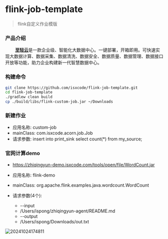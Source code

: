 # flink-job-template

> flink自定义作业模版

### 产品介绍
  
&nbsp;&nbsp;&nbsp;&nbsp;&nbsp;&nbsp;&nbsp; [**至轻云**](https://zhiqingyun.isxcode.com)是一款企业级、智能化大数据中心。一键部署，开箱即用。可快速实现大数据计算、数据采集、数据清洗、数据安全、数据质量、数据管理、数据接口开放等功能，助力企业构建新一代智慧数据中心。

### 构建命令

```bash
git clone https://github.com/isxcode/flink-job-template.git
cd flink-job-template
./gradlew clean build
cp ./build/libs/flink-custom-job.jar ~/Downloads
```

### 新建作业

- 应用名称: custom-job
- mainClass: com.isxcode.acorn.job.Job
- 请求参数: insert into print_sink select count(*) from my_source;

### 官网计算demo

- https://zhiqingyun-demo.isxcode.com/tools/open/file/WordCount.jar

- 应用名称: flink-demo
- mainClass: org.apache.flink.examples.java.wordcount.WordCount
- 请求参数(4个): 
  - --input
  - /Users/ispong/zhiqingyun-agent/README.md
  - --output
  - /Users/ispong/Downloads/out.txt

![20241024174811](https://img.isxcode.com/picgo/20241024174811.png)
